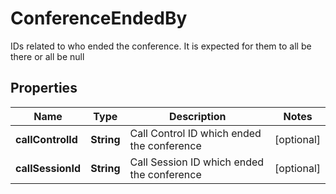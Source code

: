 

# ConferenceEndedBy

IDs related to who ended the conference. It is expected for them to all be there or all be null

## Properties

| Name | Type | Description | Notes |
|------------ | ------------- | ------------- | -------------|
|**callControlId** | **String** | Call Control ID which ended the conference |  [optional] |
|**callSessionId** | **String** | Call Session ID which ended the conference |  [optional] |



